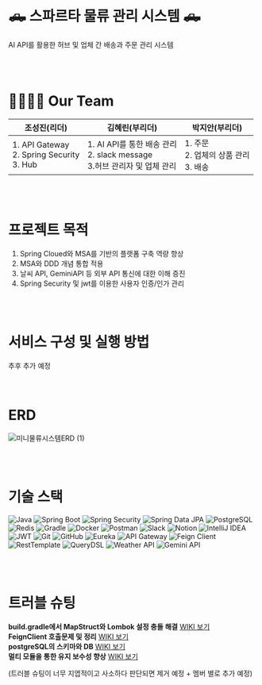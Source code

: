 # 🛻 스파르타 물류 관리 시스템 🛻
AI API를 활용한 허브 및 업체 간 배송과 주문 관리 시스템

<br>
<br>

# 👨‍👩‍👧‍👦 Our Team
| 조성진(리더)   | 김혜린(부리더)   | 박지안(부리더)   |
|--------|--------|----------|
| 1. API Gateway <br> 2. Spring Security <br> 3. Hub| 1. AI API를 통한 배송 관리 <br> 2. slack message <br> 3.허브 관리자 및 업체 관리  | 1. 주문 <br> 2. 업체의 상품 관리 <br> 3. 배송      |

<br>
<br>


# 프로젝트 목적
1. Spring Cloued와 MSA를 기반의 플랫폼 구축 역량 향상  
2. MSA와 DDD 개념 통합 적용  
3. 날씨 API, GeminiAPI 등 외부 API 통신에 대한 이해 증진  
4. Spring Security 및 jwt를 이용한 사용자 인증/인가 관리  

<br>
<br>


# 서비스 구성 및 실행 방법
추후 추가 예정  
<br>
<br>

# ERD   
![미니물류시스템ERD (1)](https://github.com/user-attachments/assets/e41f4863-4f94-4dc5-9682-068ab540acd3)  

  
 
<br>
<br>


# 기술 스택 

![Java](https://img.shields.io/badge/Java-%23ED8B00.svg?style=for-the-badge&logo=openjdk&logoColor=white)
![Spring Boot](https://img.shields.io/badge/Spring%20Boot-%236DB33F.svg?style=for-the-badge&logo=spring-boot&logoColor=white)
![Spring Security](https://img.shields.io/badge/Spring%20Security-%236DB33F.svg?style=for-the-badge&logo=spring-security&logoColor=white)
![Spring Data JPA](https://img.shields.io/badge/Spring%20Data%20JPA-%236DB33F.svg?style=for-the-badge)
![PostgreSQL](https://img.shields.io/badge/PostgreSQL-%23316192.svg?style=for-the-badge&logo=postgreSQL&logoColor=white)
![Redis](https://img.shields.io/badge/Redis-%23DD0031.svg?style=for-the-badge&logo=redis&logoColor=white)
![Gradle](https://img.shields.io/badge/Gradle-02303A.svg?style=for-the-badge&logo=gradle&logoColor=white)
![Docker](https://img.shields.io/badge/Docker-%230db7ed.svg?style=for-the-badge&logo=docker&logoColor=white)
![Postman](https://img.shields.io/badge/Postman-FF6C37?style=for-the-badge&logo=postman&logoColor=white)
![Slack](https://img.shields.io/badge/Slack-4A154B?style=for-the-badge&logo=slack&logoColor=white)
![Notion](https://img.shields.io/badge/Notion-%23000000.svg?style=for-the-badge&logo=notion&logoColor=white)
![IntelliJ IDEA](https://img.shields.io/badge/IntelliJ%20IDEA-000000.svg?style=for-the-badge&logo=intellij-idea&logoColor=white)
![JWT](https://img.shields.io/badge/JWT-black?style=for-the-badge&logo=JSON%20web%20tokens)
![Git](https://img.shields.io/badge/Git-%23F05033.svg?style=for-the-badge&logo=git&logoColor=white)
![GitHub](https://img.shields.io/badge/GitHub-%23121011.svg?style=for-the-badge&logo=github&logoColor=white)
![Eureka](https://img.shields.io/badge/Eureka-4A154B?style=for-the-badge)
![API Gateway](https://img.shields.io/badge/API%20Gateway-FF6C37?style=for-the-badge)
![Feign Client](https://img.shields.io/badge/Feign%20Client-6DB33F?style=for-the-badge)
![RestTemplate](https://img.shields.io/badge/RestTemplate-02303A?style=for-the-badge)
![QueryDSL](https://img.shields.io/badge/QueryDSL-000000?style=for-the-badge)
![Weather API](https://img.shields.io/badge/Weather%20API-1E90FF?style=for-the-badge)
![Gemini API](https://img.shields.io/badge/Gemini%20API-8A2BE2?style=for-the-badge)

<br>
<br>


# 트러블 슈팅 
**build.gradle에서 MapStruct와 Lombok 설정 충돌 해결** [WIKI 보기](https://github.com/choose-name-quickly/logistics-proto-msa/wiki/%5BTrouble-Shooting%5D-build.gradle%EC%97%90%EC%84%9C-MapStruct%EC%99%80-Lombok-%EC%84%A4%EC%A0%95-%EC%B6%A9%EB%8F%8C-%ED%95%B4%EA%B2%B0)  
**FeignClient 호출문제 및 정리** [WIKI 보기](https://github.com/choose-name-quickly/logistics-proto-msa/wiki/%5BTrouble-Shooting%5D-FeignClient-%ED%98%B8%EC%B6%9C%EB%AC%B8%EC%A0%9C-%EB%B0%8F-%EC%A0%95%EB%A6%AC)  
**postgreSQL의 스키마와 DB** [WIKI 보기](https://github.com/choose-name-quickly/logistics-proto-msa/wiki/%5BTrouble-Shooting%5D-postgreSQL%EC%9D%98-%EC%8A%A4%ED%82%A4%EB%A7%88%EC%99%80-DB)  
**멀티 모듈을 통한 유지 보수성 향상** [WIKI 보기](https://github.com/choose-name-quickly/logistics-proto-msa/wiki/%5BTrouble-Shooting%5D-%EB%A9%80%ED%8B%B0-%EB%AA%A8%EB%93%88%EC%9D%84-%ED%86%B5%ED%95%9C-%EC%9C%A0%EC%A7%80-%EB%B3%B4%EC%88%98%EC%84%B1-%ED%96%A5%EC%83%81)  

(트러블 슈팅이 너무 지엽적이고 사소하다 판단되면 제거 예정 + 멤버 별로 추가 예정)
<br>
<br>
<br> 
<br>
 
